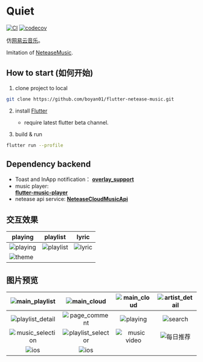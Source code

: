 # Quiet

[![CI](https://github.com/boyan01/flutter-netease-music/workflows/CI/badge.svg)](https://github.com/boyan01/flutter-netease-music/actions)
[![codecov](https://codecov.io/gh/boyan01/flutter-netease-music/branch/master/graph/badge.svg)](https://codecov.io/gh/boyan01/flutter-netease-music)

仿[网易云音乐](https://music.163.com/#/download)。

Imitation of [NeteaseMusic](https://music.163.com/#/download).

## How to start (如何开始)

1. clone project to local

  ```bash
  git clone https://github.com/boyan01/flutter-netease-music.git 
  ```

2. install [Flutter](https://flutter.io/docs/get-started/install)

    * require latest flutter beta channel.

3. build & run

 ```bash
 flutter run --profile
 ```

## Dependency backend

* Toast and InApp notification：
  [**overlay_support**](https://github.com/boyan01/overlay_support)
* music player:  
  [**flutter-music-player**](https://github.com/boyan01/flutter-music-player)
* netease api service:
  [**NeteaseCloudMusicApi**](https://github.com/ziming1/NeteaseCloudMusicApi)

## 交互效果

| playing                                                                                                   | playlist                                                             | lyric                                               |
|-----------------------------------------------------------------------------------------------------------|----------------------------------------------------------------------|-----------------------------------------------------|
| ![playing](https://raw.githubusercontent.com/boyan01/boyan01.github.io/master/quiet/play_interaction.gif) | ![playlist](https://boyan01.github.io/quiet/interation_playlist.gif) | ![lyric](https://boyan01.github.io/quiet/lyric.gif) |
| ![theme](https://boyan01.github.io/quiet/theme_switch.gif)                                                |                                                                      |                                                     |

## 图片预览

|   ![main_playlist](https://boyan01.github.io/quiet/main_playlist.png)   |    ![main_cloud](https://boyan01.github.io/quiet/main_playlist_dark.png)    |  ![main_cloud](https://boyan01.github.io/quiet/main_cloud.jpg)  | ![artist_detail](https://boyan01.github.io/quiet/artist_detail.jpg) |
|:-----------------------------------------------------------------------:|:---------------------------------------------------------------------------:|:---------------------------------------------------------------:|:-------------------------------------------------------------------:|
| ![playlist_detail](https://boyan01.github.io/quiet/playlist_detail.png) |      ![page_comment](https://boyan01.github.io/quiet/page_comment.png)      |     ![playing](https://boyan01.github.io/quiet/playing.png)     |        ![search](https://boyan01.github.io/quiet/search.jpg)        |
| ![music_selection](https://boyan01.github.io/quiet/music_selection.png) | ![playlist_selector](https://boyan01.github.io/quiet/playlist_selector.jpg) | ![music video](https://boyan01.github.io/quiet/music_video.png) |     ![每日推荐](https://boyan01.github.io/quiet/daily_playlist.png)     |
|     ![ios](https://boyan01.github.io/quiet/ios_playlist_detail.jpg)     |           ![ios](https://boyan01.github.io/quiet/user_detail.png)           |                                                                 |                                                                     |

